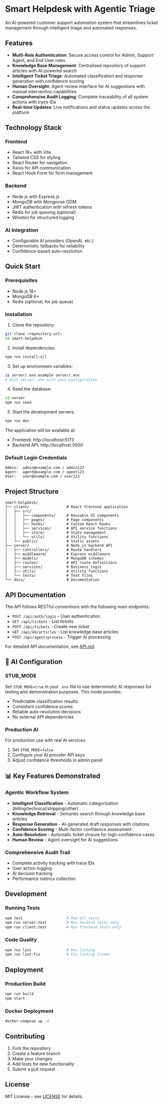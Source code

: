 # Smart Helpdesk with Agentic Triage

An AI-powered customer support automation system that streamlines ticket management through intelligent triage and automated responses.

## Features

- **Multi-Role Authentication**: Secure access control for Admin, Support Agent, and End User roles
- **Knowledge Base Management**: Centralized repository of support articles with AI-powered search
- **Intelligent Ticket Triage**: Automated classification and response generation with confidence scoring
- **Human Oversight**: Agent review interface for AI suggestions with manual intervention capabilities
- **Comprehensive Audit Logging**: Complete traceability of all system actions with trace IDs
- **Real-time Updates**: Live notifications and status updates across the platform

## Technology Stack

### Frontend
- React 18+ with Vite
- Tailwind CSS for styling
- React Router for navigation
- Axios for API communication
- React Hook Form for form management

### Backend
- Node.js with Express.js
- MongoDB with Mongoose ODM
- JWT authentication with refresh tokens
- Redis for job queuing (optional)
- Winston for structured logging

### AI Integration
- Configurable AI providers (OpenAI, etc.)
- Deterministic fallbacks for reliability
- Confidence-based auto-resolution

## Quick Start

### Prerequisites
- Node.js 18+ 
- MongoDB 6+
- Redis (optional, for job queue)

### Installation

1. Clone the repository:
```bash
git clone <repository-url>
cd smart-helpdesk
```

2. Install dependencies:
```bash
npm run install:all
```

3. Set up environment variables:
```bash
cp server/.env.example server/.env
# Edit server/.env with your configuration
```

4. Seed the database:
```bash
cd server
npm run seed
```

5. Start the development servers:
```bash
npm run dev
```

The application will be available at:
- Frontend: http://localhost:5173
- Backend API: http://localhost:5000

### Default Login Credentials
```
Admin:  admin@example.com / admin123
Agent:  agent@example.com / agent123
User:   user@example.com / user123
```

## Project Structure

```
smart-helpdesk/
├── client/                 # React frontend application
│   ├── src/
│   │   ├── components/     # Reusable UI components
│   │   ├── pages/          # Page components
│   │   ├── hooks/          # Custom React hooks
│   │   ├── services/       # API service functions
│   │   ├── store/          # State management
│   │   └── utils/          # Utility functions
│   └── public/             # Static assets
├── server/                 # Node.js backend API
│   ├── controllers/        # Route handlers
│   ├── middleware/         # Express middleware
│   ├── models/             # MongoDB schemas
│   ├── routes/             # API route definitions
│   ├── services/           # Business logic
│   ├── utils/              # Utility functions
│   └── tests/              # Test files
└── docs/                   # Documentation
```

## API Documentation

The API follows RESTful conventions with the following main endpoints:

- `POST /api/auth/login` - User authentication
- `GET /api/tickets` - List tickets
- `POST /api/tickets` - Create new ticket
- `GET /api/kb/articles` - List knowledge base articles
- `POST /api/agent/process` - Trigger AI processing

For detailed API documentation, see [API.md](docs/API.md).

## 🤖 AI Configuration

### STUB_MODE
Set `STUB_MODE=true` in your `.env` file to use deterministic AI responses for testing and demonstration purposes. This mode provides:
- Predictable classification results
- Consistent confidence scores
- Reliable auto-resolution decisions
- No external API dependencies

### Production AI
For production use with real AI services:
1. Set `STUB_MODE=false`
2. Configure your AI provider API keys
3. Adjust confidence thresholds in admin panel

## 📊 Key Features Demonstrated

### Agentic Workflow System
- **Intelligent Classification** - Automatic categorization (billing/technical/shipping/other)
- **Knowledge Retrieval** - Semantic search through knowledge base articles
- **Response Generation** - AI-generated draft responses with citations
- **Confidence Scoring** - Multi-factor confidence assessment
- **Auto-Resolution** - Automatic ticket closure for high-confidence cases
- **Human Review** - Agent oversight for AI suggestions

### Comprehensive Audit Trail
- Complete activity tracking with trace IDs
- User action logging
- AI decision tracking
- Performance metrics collection

## Development

### Running Tests
```bash
npm test                    # Run all tests
npm run server:test         # Run backend tests only
npm run client:test         # Run frontend tests only
```

### Code Quality
```bash
npm run lint                # Run linting
npm run lint:fix            # Fix linting issues
```

## Deployment

### Production Build
```bash
npm run build
npm start
```

### Docker Deployment
```bash
docker-compose up -d
```

## Contributing

1. Fork the repository
2. Create a feature branch
3. Make your changes
4. Add tests for new functionality
5. Submit a pull request

## License

MIT License - see [LICENSE](LICENSE) for details.
